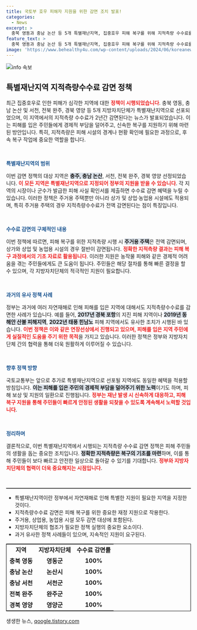 ```yaml
---
title: 국토부 호우 피해자 지원을 위한 감면 조치 발표!
categories:
  - News
excerpt: >
  충북 영동과 충남 논산 등 5개 특별재난지역, 집중호우 피해 복구를 위해 지적측량 수수료를 2년간 감면받는다! 경제적 부담을 덜어줄 이번 혜택, 어떻게 받을 수 있을까? 주목하세요!
feature_text: >
  충북 영동과 충남 논산 등 5개 특별재난지역, 집중호우 피해 복구를 위해 지적측량 수수료를 2년간 감면받는다! 경제적 부담을 덜어줄 이번 혜택, 어떻게 받을 수 있을까? 주목하세요!
image: 'https://www.behealthy4u.com/wp-content/uploads/2024/06/koreanews.jpg'
---
```


<p><img src="https://www.behealthy4u.com/wp-content/uploads/2024/06/koreanews.jpg" alt="info 속보" /></p>

<h2 data-ke-size="size26">특별재난지역 지적측량수수료 감면 정책</h2>

<p data-ke-size="size16">최근 집중호우로 인한 피해가 심각한 지역에 대한 <b><span style="color: #ee2323;">정책이 시행되었습니다</span></b>. 충북 영동, 충남 논산 및 서천, 전북 완주, 경북 영양 등 5개 지방자치단체가 특별재난지역으로 선포되었으며, 이 지역에서의 지적측량 수수료가 2년간 감면된다는 뉴스가 발표되었습니다. 이는 피해를 입은 주민들에게 경제적 부담을 덜어주고, 신속한 복구를 지원하기 위해 마련된 방안입니다. 특히, 지적측량은 피해 시설의 경계나 현황 확인에 필요한 과정으로, 후속 복구 작업에 중요한 역할을 합니다.</p>

<p data-ke-size="size16">&nbsp;</p>

<p><b><span style="color: #1a5490;">특별재난지역의 범위</span></b></p>

<p data-ke-size="size16">이번 감면 정책의 대상 지역은 <b><span style="background-color: #21538527;">충주, 충남 논산</span></b>, 서천, 전북 완주, 경북 영양 선정되었습니다. <b><span style="color: #ee2323;">이 모든 지역은 특별재난지역으로 지정되어 정부의 지원을 받을 수 있습니다</span></b>. 각 지역의 시장이나 군수가 발급한 피해 사실 확인서를 제출하면 수수료 감면 혜택을 누릴 수 있습니다. 이러한 정책은 주거용 주택뿐만 아니라 상가 및 상업·농업용 시설에도 적용되며, 특히 주거용 주택의 경우 지적측량수수료가 전액 감면된다는 점이 특징입니다.</p>

<p data-ke-size="size16">&nbsp;</p>

<p><b><span style="color: #1a5490;">수수료 감면의 구체적인 내용</span></b></p>

<p data-ke-size="size16">이번 정책에 따르면, 피해 복구를 위한 지적측량 시행 시 <b><span style="background-color: #21538527;">주거용 주택</span></b>은 전액 감면되며, 상가와 상업 및 농업용 시설의 경우 절반이 감면됩니다. <b><span style="color: #ee2323;">정확한 지적측량 결과는 피해 복구 과정에서의 기초 자료로 활용됩니다</span></b>. 이러한 지원은 농작물 피해와 같은 경제적 어려움을 겪는 주민들에게도 큰 도움이 됩니다. 주민들은 해당 절차를 통해 빠른 결정을 할 수 있으며, 각 지방자치단체의 적극적인 지원이 필요합니다.</p>

<p data-ke-size="size16">&nbsp;</p>

<p><b><span style="color: #1a5490;">과거의 유사 정책 사례</span></b></p>

<p data-ke-size="size16">정부는 과거에 여러 자연재해로 인해 피해를 입은 지역에 대해서도 지적측량수수료를 감면한 사례가 있습니다. 예를 들어, <b><span style="background-color: #21538527;">2017년 경북 포항</span></b>의 지진 피해 지역이나 <b><span style="background-color: #21538527;">2019년 동해안 산불 피해지역</span></b>, <b><span style="background-color: #21538527;">2022년 태풍 힌남노</span></b> 피해 지역에서도 유사한 조치가 시행된 바 있습니다. <b><span style="color: #ee2323;">이번 정책은 이와 같은 연장선상에서 진행되고 있으며, 피해를 입은 지역 주민에게 실질적인 도움을 주기 위한 목적</span></b>을 가지고 있습니다. 이러한 정책은 정부와 지방자치단체 간의 협력을 통해 더욱 원활하게 이루어질 수 있습니다.</p>

<p data-ke-size="size16">&nbsp;</p>

<p><b><span style="color: #1a5490;">향후 정책 방향</span></b></p>

<p data-ke-size="size16">국토교통부는 앞으로 추가로 특별재난지역으로 선포될 지역에도 동일한 혜택을 적용할 방침입니다. <b><span style="background-color: #21538527;">이는 피해를 입은 주민의 경제적 부담을 덜어주기 위한 노력</span></b>이기도 하며, 피해 보상 및 지원의 일환으로 진행됩니다. <b><span style="color: #ee2323;">정부는 재난 발생 시 신속하게 대응하고, 피해 복구 지원을 통해 주민들이 빠르게 안정된 생활을 되찾을 수 있도록 계속해서 노력할 것입니다</span></b>.</p>

<p data-ke-size="size16">&nbsp;</p>

<p><b><span style="color: #1a5490;">정리하며</span></b></p>

<p data-ke-size="size16">결론적으로, 이번 특별재난지역에서 시행되는 지적측량 수수료 감면 정책은 피해 주민들의 생활을 돕는 중요한 조치입니다. <b><span style="background-color: #21538527;">정확한 지적측량은 복구의 기초를 마련</span></b>하며, 이를 통해 주민들이 보다 빠르고 안전한 일상으로 돌아갈 수 있기를 기대합니다. <b><span style="color: #ee2323;">정부와 지방자치단체의 협력이 더욱 중요해지는 시점입니다</span></b>.</p>

<p data-ke-size="size16">&nbsp;</p>

<hr style="height:2px; border:none; background-color:#333;">

<ul style="list-style-type: disc;">
    <li>특별재난지역이란 정부에서 자연재해로 인해 특별한 지원이 필요한 지역을 지정한 것이다.</li>
    <li>지적측량수수료 감면은 피해 복구를 위한 중요한 재정 지원으로 작용한다.</li>
    <li>주거용, 상업용, 농업용 시설 모두 감면 대상에 포함된다.</li>
    <li>지방자치단체의 협조가 필요한 정책 실행의 중요한 요소이다.</li>
    <li>과거 유사한 정책 사례들이 있으며, 지속적인 지원이 요구된다.</li>
</ul>

<table style="width: 100%; border: 1px solid black;">
    <tr>
        <td style="text-align: center; height: 17px;"><b>지역</b></td>
        <td style="text-align: center; height: 17px;"><b>지방자치단체</b></td>
        <td style="text-align: center; height: 17px;"><b>수수료 감면률</b></td>
    </tr>
    <tr>
        <td style="text-align: center; height: 17px;"><b>충북 영동</b></td>
        <td style="text-align: center; height: 17px;"><b>영동군</b></td>
        <td style="text-align: center; height: 17px;"><b>100%</b></td>
    </tr>
    <tr>
        <td style="text-align: center; height: 17px;"><b>충남 논산</b></td>
        <td style="text-align: center; height: 17px;"><b>논산시</b></td>
        <td style="text-align: center; height: 17px;"><b>100%</b></td>
    </tr>
    <tr>
        <td style="text-align: center; height: 17px;"><b>충남 서천</b></td>
        <td style="text-align: center; height: 17px;"><b>서천군</b></td>
        <td style="text-align: center; height: 17px;"><b>100%</b></td>
    </tr>
    <tr>
        <td style="text-align: center; height: 17px;"><b>전북 완주</b></td>
        <td style="text-align: center; height: 17px;"><b>완주군</b></td>
        <td style="text-align: center; height: 17px;"><b>100%</b></td>
    </tr>
    <tr>
        <td style="text-align: center; height: 17px;"><b>경북 영양</b></td>
        <td style="text-align: center; height: 17px;"><b>영양군</b></td>
        <td style="text-align: center; height: 17px;"><b>100%</b></td>
    </tr>
</table>
생생한 뉴스, <a href="https://qoogle.tistory.com" rel="dofollow">qoogle.tistory.com</a>



